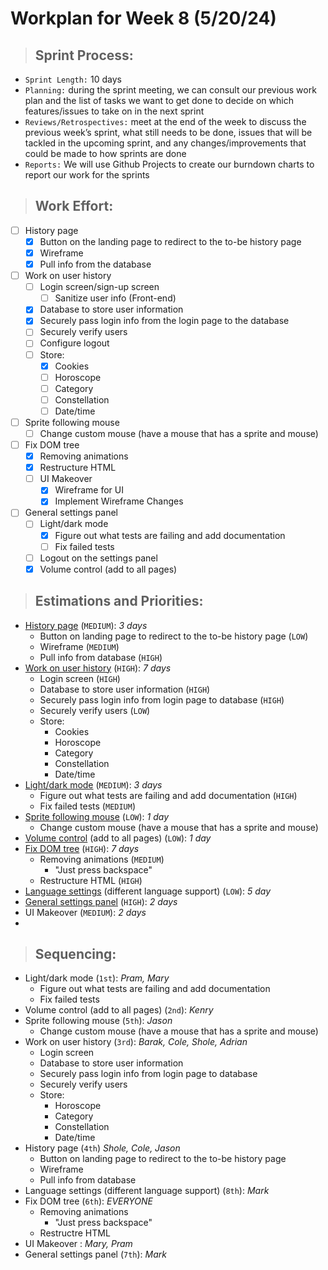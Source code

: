 # **Workplan for Week 8 (5/20/24)**

> ## **Sprint Process:**

- `Sprint Length:` 10 days
- `Planning:` during the sprint meeting, we can consult our previous work plan and the list of tasks we want to get done to decide on which features/issues to take on in the next sprint
- `Reviews/Retrospectives:` meet at the end of the week to discuss the previous week’s sprint, what still needs to be done, issues that will be tackled in the upcoming sprint, and any changes/improvements that could be made to how sprints are done
- `Reports:` We will use Github Projects to create our burndown charts to report our work for the sprints

> ## **Work Effort:**

- [ ] History page
  - [x] Button on the landing page to redirect to the to-be history page
  - [x] Wireframe
  - [x] Pull info from the database
- [ ] Work on user history
  - [ ] Login screen/sign-up screen
    - [ ] Sanitize user info (Front-end)
  - [x] Database to store user information
  - [x] Securely pass login info from the login page to the database
  - [ ] Securely verify users
  - [ ] Configure logout
  - [ ] Store:
    - [x] Cookies
    - [ ] Horoscope
    - [ ] Category
    - [ ] Constellation
    - [ ] Date/time
- [ ] Sprite following mouse
  - [ ] Change custom mouse (have a mouse that has a sprite and mouse)
- [ ] Fix DOM tree
  - [x] Removing animations
  - [x] Restructure HTML
  - [ ] UI Makeover
    - [x] Wireframe for UI
    - [x] Implement Wireframe Changes
- [ ] General settings panel
  - [ ] Light/dark mode
      - [x] Figure out what tests are failing and add documentation 
      - [ ] Fix failed tests
  - [ ] Logout on the settings panel
  - [x] Volume control (add to all pages)
<!-- - [ ] Language settings (different language support) -->

<!-- - [ ] Setup linter or change Prettier rules -->

> ## **Estimations and Priorities:**

- [History page](https://github.com/CSE-112-Team-7/Stargazer-V2/issues/12) (`MEDIUM`): _3 days_
  - Button on landing page to redirect to the to-be history page (`LOW`)
  - Wireframe (`MEDIUM`)
  - Pull info from database (`HIGH`)
- [Work on user history](https://github.com/CSE-112-Team-7/Stargazer-V2/issues/13) (`HIGH`): _7 days_
  - Login screen (`HIGH`)
  - Database to store user information (`HIGH`)
  - Securely pass login info from login page to database (`HIGH`)
  - Securely verify users (`LOW`)
  - Store:
    - Cookies 
    - Horoscope
    - Category
    - Constellation
    - Date/time
- [Light/dark mode](https://github.com/CSE-112-Team-7/Stargazer-V2/issues/6) (`MEDIUM`): _3 days_
  - Figure out what tests are failing and add documentation (`HIGH`)
  - Fix failed tests (`MEDIUM`)
- [Sprite following mouse](https://github.com/CSE-112-Team-7/Stargazer-V2/issues/7) (`LOW`): _1 day_
  - Change custom mouse (have a mouse that has a sprite and mouse)
- [Volume control](https://github.com/CSE-112-Team-7/Stargazer-V2/issues/8) (add to all pages) (`LOW`): _1 day_
- [Fix DOM tree](https://github.com/CSE-112-Team-7/Stargazer-V2/issues/14) (`HIGH`): _7 days_
  - Removing animations (`MEDIUM`)
    - "Just press backspace"
  - Restructure HTML (`HIGH`)
- [Language settings](https://github.com/CSE-112-Team-7/Stargazer-V2/issues/9) (different language support) (`LOW`): _5 day_
- [General settings panel](https://github.com/CSE-112-Team-7/Stargazer-V2/issues/15) (`HIGH`): _2 days_
- UI Makeover (`MEDIUM`): _2 days_
- 
<!-- - Setup linter or change Prettier rules (`LOW`): _1 day_ -->

> ## **Sequencing:**

- Light/dark mode (`1st`): _Pram, Mary_
  - Figure out what tests are failing and add documentation
  - Fix failed tests
- Volume control (add to all pages) (`2nd`): _Kenry_
- Sprite following mouse (`5th`): _Jason_
  - Change custom mouse (have a mouse that has a sprite and mouse)
- Work on user history (`3rd`): _Barak, Cole, Shole, Adrian_
  - Login screen
  - Database to store user information
  - Securely pass login info from login page to database
  - Securely verify users
  - Store:
    - Horoscope
    - Category
    - Constellation
    - Date/time
- History page (`4th`) _Shole, Cole, Jason_
  - Button on landing page to redirect to the to-be history page
  - Wireframe
  - Pull info from database
- Language settings (different language support) (`8th`): _Mark_
- Fix DOM tree (`6th`): _EVERYONE_
  - Removing animations
    - "Just press backspace"
  - Restructre HTML
- UI Makeover : _Mary, Pram_
- General settings panel (`7th`): _Mark_
<!-- - Setup linter or change Prettier rules (`LOW`) -->
